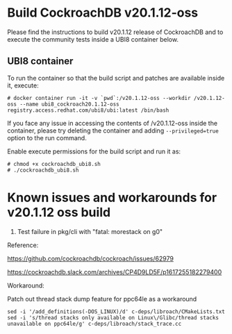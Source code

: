 # Build CockroachDB v20.1.12-oss

Please find the instructions to build v20.1.12 release of CockroachDB and to execute the
community tests inside a UBI8 container below.

## UBI8 container

To run the container so that the build script and patches are available inside it, execute:

```
# docker container run -it -v `pwd`:/v20.1.12-oss --workdir /v20.1.12-oss --name ubi8_cockroach20.1.12-oss registry.access.redhat.com/ubi8/ubi:latest /bin/bash
```

If you face any issue in accessing the contents of /v20.1.12-oss inside the container, please
try deleting the container and adding `--privileged=true` option to the run command.

Enable execute permissions for the build script and run it as:

```
# chmod +x cockroachdb_ubi8.sh
# ./cockroachdb_ubi8.sh
```

# Known issues and workarounds for v20.1.12 oss build

1. Test failure in pkg/cli with "fatal: morestack on g0"

Reference:

https://github.com/cockroachdb/cockroach/issues/62979

https://cockroachdb.slack.com/archives/CP4D9LD5F/p1617255182279400

Workaround:

Patch out thread stack dump feature for ppc64le as a workaround

```
sed -i '/add_definitions(-DOS_LINUX)/d' c-deps/libroach/CMakeLists.txt
sed -i 's/thread stacks only available on Linux\/Glibc/thread stacks unavailable on ppc64le/g' c-deps/libroach/stack_trace.cc
```

